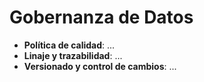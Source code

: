 # Gobernanza de Datos

- **Política de calidad**: ...
- **Linaje y trazabilidad**: ...
- **Versionado y control de cambios**: ...
